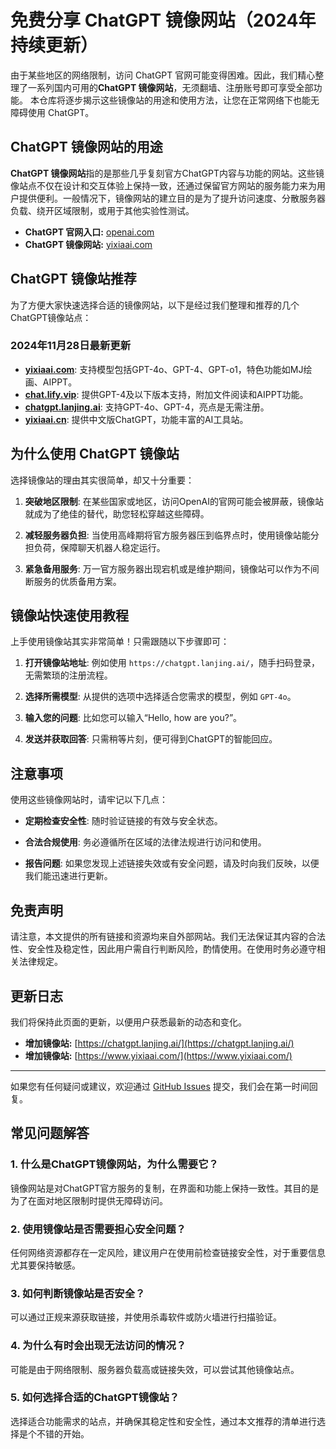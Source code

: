 # 免费分享 ChatGPT 镜像网站（2024年持续更新）

由于某些地区的网络限制，访问 ChatGPT 官网可能变得困难。因此，我们精心整理了一系列国内可用的**ChatGPT 镜像网站**，无须翻墙、注册账号即可享受全部功能。
本仓库将逐步揭示这些镜像站的用途和使用方法，让您在正常网络下也能无障碍使用 ChatGPT。

## **ChatGPT 镜像网站的用途**

**ChatGPT 镜像网站**指的是那些几乎复刻官方ChatGPT内容与功能的网站。这些镜像站点不仅在设计和交互体验上保持一致，还通过保留官方网站的服务能力来为用户提供便利。一般情况下，镜像网站的建立目的是为了提升访问速度、分散服务器负载、绕开区域限制，或用于其他实验性测试。

- **ChatGPT 官网入口:** [openai.com](https://openai.com/)
- **ChatGPT 镜像网站:** [yixiaai.com](https://www.yixiaai.com/) 

## **ChatGPT 镜像站推荐**

为了方便大家快速选择合适的镜像网站，以下是经过我们整理和推荐的几个ChatGPT镜像站点：

### **2024年11月28日最新更新**

- **[yixiaai.com](https://www.yixiaai.com/)**: 支持模型包括GPT-4o、GPT-4、GPT-o1，特色功能如MJ绘画、AIPPT。
- **[chat.lify.vip](https://chat.lify.vip/)**: 提供GPT-4及以下版本支持，附加文件阅读和AIPPT功能。
- **[chatgpt.lanjing.ai](https://chatgpt.lanjing.ai/)**: 支持GPT-4o、GPT-4，亮点是无需注册。
- **[yixiaai.cn](https://yixiaai.cn/)**: 提供中文版ChatGPT，功能丰富的AI工具站。

## **为什么使用 ChatGPT 镜像站**

选择镜像站的理由其实很简单，却又十分重要：

1. **突破地区限制**: 在某些国家或地区，访问OpenAI的官网可能会被屏蔽，镜像站就成为了绝佳的替代，助您轻松穿越这些障碍。
   
2. **减轻服务器负担**: 当使用高峰期将官方服务器压到临界点时，使用镜像站能分担负荷，保障聊天机器人稳定运行。

3. **紧急备用服务**: 万一官方服务器出现宕机或是维护期间，镜像站可以作为不间断服务的优质备用方案。

## **镜像站快速使用教程**

上手使用镜像站其实非常简单！只需跟随以下步骤即可：

1. **打开镜像站地址**: 例如使用 `https://chatgpt.lanjing.ai/`，随手扫码登录，无需繁琐的注册流程。
   
2. **选择所需模型**: 从提供的选项中选择适合您需求的模型，例如 `GPT-4o`。
   
3. **输入您的问题**: 比如您可以输入“Hello, how are you?”。

4. **发送并获取回答**: 只需稍等片刻，便可得到ChatGPT的智能回应。

## **注意事项**

使用这些镜像网站时，请牢记以下几点：

- **定期检查安全性**: 随时验证链接的有效与安全状态。
  
- **合法合规使用**: 务必遵循所在区域的法律法规进行访问和使用。

- **报告问题**: 如果您发现上述链接失效或有安全问题，请及时向我们反映，以便我们能迅速进行更新。

## **免责声明**

请注意，本文提供的所有链接和资源均来自外部网站。我们无法保证其内容的合法性、安全性及稳定性，因此用户需自行判断风险，酌情使用。在使用时务必遵守相关法律规定。

## **更新日志**

我们将保持此页面的更新，以便用户获悉最新的动态和变化。
- **增加镜像站:** [https://chatgpt.lanjing.ai/](https://chatgpt.lanjing.ai/)
- **增加镜像站:** [https://www.yixiaai.com/](https://www.yixiaai.com/)

---

如果您有任何疑问或建议，欢迎通过 [GitHub Issues](https://github.com) 提交，我们会在第一时间回复。

## **常见问题解答**

### **1. 什么是ChatGPT镜像网站，为什么需要它？**

镜像网站是对ChatGPT官方服务的复制，在界面和功能上保持一致性。其目的是为了在面对地区限制时提供无障碍访问。

### **2. 使用镜像站是否需要担心安全问题？**

任何网络资源都存在一定风险，建议用户在使用前检查链接安全性，对于重要信息尤其要保持敏感。

### **3. 如何判断镜像站是否安全？**

可以通过正规来源获取链接，并使用杀毒软件或防火墙进行扫描验证。

### **4. 为什么有时会出现无法访问的情况？**

可能是由于网络限制、服务器负载高或链接失效，可以尝试其他镜像站点。

### **5. 如何选择合适的ChatGPT镜像站？**

选择适合功能需求的站点，并确保其稳定性和安全性，通过本文推荐的清单进行选择是个不错的开始。
